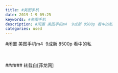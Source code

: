 ```yaml
---
title: #美图手机
date: 2019-1-9 09:25
keywords: #美图手机
description: #闲置 美图手机m4  9成新 8500p 看中的私
categories: used
---
```

<td class="t_f" id="postmessage_2646035">

#闲置 美图手机m4  9成新 8500p 看中的私<br/>
<img alt="" border="0" class="zoom" data-cf-modified-92742f8452700dcb8bd9c336-="" file="http://www.flw.ph/data/appbyme/upload/image/201901/09/df1m1gnjyFFv.jpg" id="aimg_gCnm0" lazyloadthumb="1" onclick="" onmouseover="" src="http://www.flw.ph/data/appbyme/upload/image/201901/09/df1m1gnjyFFv.jpg"/><br/>
<br/>
<img alt="" border="0" class="zoom" data-cf-modified-92742f8452700dcb8bd9c336-="" file="http://www.flw.ph/data/appbyme/upload/image/201901/09/GA8FIvqDt31P.jpg" id="aimg_fkkOA" lazyloadthumb="1" onclick="" onmouseover="" src="http://www.flw.ph/data/appbyme/upload/image/201901/09/GA8FIvqDt31P.jpg"/><br/>
<br/>
</td>
###### 转载自[菲龙网]